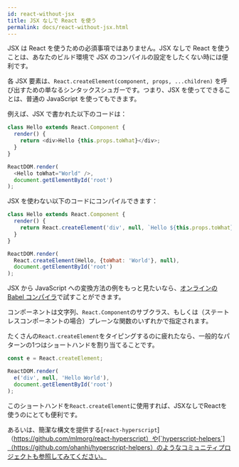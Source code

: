 ```yaml
---
id: react-without-jsx
title: JSX なしで React を使う
permalink: docs/react-without-jsx.html
---
```


JSX は React を使うための必須事項ではありません。JSX なしで React を使うことは、あなたのビルド環境で JSX のコンパイルの設定をしたくない時には便利です。

各 JSX 要素は、`React.createElement(component, props, ...children)` を呼び出すための単なるシンタックスシュガーです。つまり、JSX を使ってできることは、普通の JavaScript を使ってもできます。

例えば、JSX で書かれた以下のコードは：

```js
class Hello extends React.Component {
  render() {
    return <div>Hello {this.props.toWhat}</div>;
  }
}

ReactDOM.render(
  <Hello toWhat="World" />,
  document.getElementById('root')
);
```

JSX を使わない以下のコードにコンパイルできます：

```js
class Hello extends React.Component {
  render() {
    return React.createElement('div', null, `Hello ${this.props.toWhat}`);
  }
}

ReactDOM.render(
  React.createElement(Hello, {toWhat: 'World'}, null),
  document.getElementById('root')
);
```

JSX から JavaScript への変換方法の例をもっと見たいなら、[オンラインの Babel コンパイラ](babel://jsx-simple-example)で試すことができます。

コンポーネントは文字列、`React.Component`のサブクラス、もしくは（ステートレスコンポーネントの場合）プレーンな関数のいずれかで指定されます。

たくさんの`React.createElement`をタイピングするのに疲れたなら、一般的なパターンの1つはショートハンドを割り当てることです。

```js
const e = React.createElement;

ReactDOM.render(
  e('div', null, 'Hello World'),
  document.getElementById('root')
);
```

このショートハンドを`React.createElement`に使用すれば、JSXなしでReactを使うのにとても便利です。

あるいは、簡潔な構文を提供する[`react-hyperscript`]（https://github.com/mlmorg/react-hyperscript）や[`hyperscript-helpers`]（https://github.com/ohanhi/hyperscript-helpers）のようなコミュニティプロジェクトも参照してみてください。


